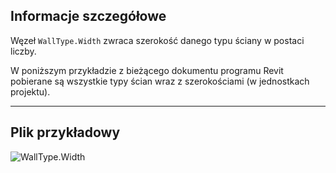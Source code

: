 ## Informacje szczegółowe
Węzeł `WallType.Width` zwraca szerokość danego typu ściany w postaci liczby.

W poniższym przykładzie z bieżącego dokumentu programu Revit pobierane są wszystkie typy ścian wraz z szerokościami (w jednostkach projektu).
___
## Plik przykładowy

![WallType.Width](./Revit.Elements.WallType.Width_img.jpg)
